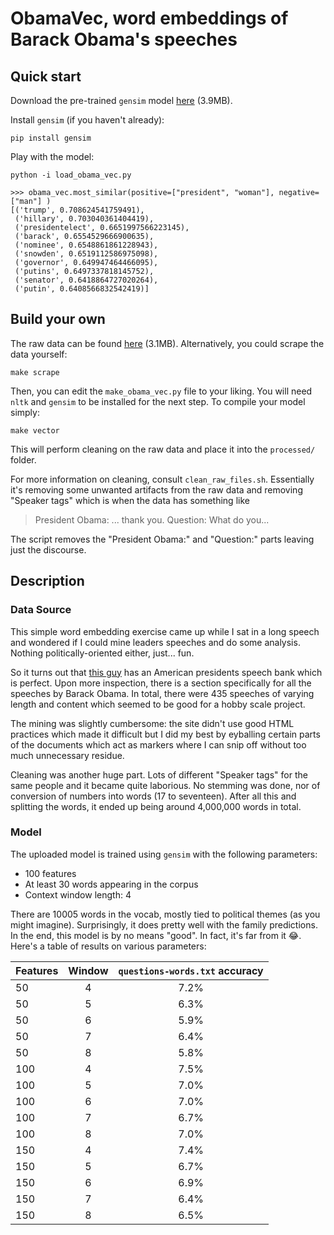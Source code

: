 # ObamaVec, word embeddings of Barack Obama's speeches

## Quick start

Download the pre-trained `gensim` model [here](https://s3.amazonaws.com/syaffers-stuff/obama-vec/obama_vec.bin) (3.9MB).

Install `gensim` (if you haven't already):

    pip install gensim

Play with the model:

    python -i load_obama_vec.py

    >>> obama_vec.most_similar(positive=["president", "woman"], negative=["man"] )
    [('trump', 0.708624541759491),
     ('hillary', 0.703040361404419),
     ('presidentelect', 0.6651997566223145),
     ('barack', 0.6554529666900635),
     ('nominee', 0.6548861861228943),
     ('snowden', 0.6519112586975098),
     ('governor', 0.649947464466095),
     ('putins', 0.6497337818145752),
     ('senator', 0.6418864727020264),
     ('putin', 0.6408566832542419)]



## Build your own

The raw data can be found [here](https://s3.amazonaws.com/syaffers-stuff/obama-vec/raw_speeches.tar.gz) (3.1MB). Alternatively, you could scrape the data yourself:

    make scrape

Then, you can edit the `make_obama_vec.py` file to your liking. You will need `nltk` and `gensim` to be installed for the next step. To compile your model simply:

    make vector

This will perform cleaning on the raw data and place it into the `processed/` folder.

For more information on cleaning, consult `clean_raw_files.sh`. Essentially it's removing some unwanted artifacts from the raw data and removing "Speaker tags" which is when the data has something like

> President Obama: ... thank you. Question: What do you...

The script removes the "President Obama:" and "Question:" parts leaving just the discourse.


## Description

### Data Source

This simple word embedding exercise came up while I sat in a long speech and wondered if I could mine leaders speeches and do some analysis. Nothing politically-oriented either, just... fun.

So it turns out that [this guy](http://www.americanrhetoric.com/) has an American presidents speech bank which is perfect. Upon more inspection, there is a section specifically for all the speeches by Barack Obama. In total, there were 435 speeches of varying length and content which seemed to be good for a hobby scale project.

The mining was slightly cumbersome: the site didn't use good HTML practices which made it difficult but I did my best by eyballing certain parts of the documents which act as markers where I can snip off without too much unnecessary residue.

Cleaning was another huge part. Lots of different "Speaker tags" for the same people and it became quite laborious. No stemming was done, nor of conversion of numbers into words (17 to seventeen). After all this and splitting the words, it ended up being around 4,000,000 words in total.

### Model

The uploaded model is trained using `gensim` with the following parameters:

* 100 features
* At least 30 words appearing in the corpus
* Context window length: 4

There are 10005 words in the vocab, mostly tied to political themes (as you might imagine). Surprisingly, it does pretty well with the family predictions. In the end, this model is by no means "good". In fact, it's far from it :joy:. Here's a table of results on various parameters:

| Features | Window | `questions-words.txt` accuracy |
| -------- |:------:|:------------------------------:|
| 50       | 4      | 7.2%                           |
| 50       | 5      | 6.3%                           |
| 50       | 6      | 5.9%                           |
| 50       | 7      | 6.4%                           |
| 50       | 8      | 5.8%                           |
| 100      | 4      | 7.5%                           |
| 100      | 5      | 7.0%                           |
| 100      | 6      | 7.0%                           |
| 100      | 7      | 6.7%                           |
| 100      | 8      | 7.0%                           |
| 150      | 4      | 7.4%                           |
| 150      | 5      | 6.7%                           |
| 150      | 6      | 6.9%                           |
| 150      | 7      | 6.4%                           |
| 150      | 8      | 6.5%                           |
